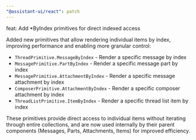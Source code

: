 ```yaml
---
"@assistant-ui/react": patch
---
```


feat: Add *ByIndex primitives for direct indexed access

Added new primitives that allow rendering individual items by index, improving performance and enabling more granular control:

- `ThreadPrimitive.MessageByIndex` - Render a specific message by index
- `MessagePrimitive.PartByIndex` - Render a specific message part by index  
- `MessagePrimitive.AttachmentByIndex` - Render a specific message attachment by index
- `ComposerPrimitive.AttachmentByIndex` - Render a specific composer attachment by index
- `ThreadListPrimitive.ItemByIndex` - Render a specific thread list item by index

These primitives provide direct access to individual items without iterating through entire collections, and are now used internally by their parent components (Messages, Parts, Attachments, Items) for improved efficiency.